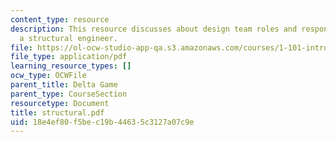 ```yaml
---
content_type: resource
description: This resource discusses about design team roles and responsibilites of
  a structural engineer.
file: https://ol-ocw-studio-app-qa.s3.amazonaws.com/courses/1-101-introduction-to-civil-and-environmental-engineering-design-i-fall-2006/18e4ef80f5bec19b44635c3127a07c9e_structural.pdf
file_type: application/pdf
learning_resource_types: []
ocw_type: OCWFile
parent_title: Delta Game
parent_type: CourseSection
resourcetype: Document
title: structural.pdf
uid: 18e4ef80-f5be-c19b-4463-5c3127a07c9e
---
```

